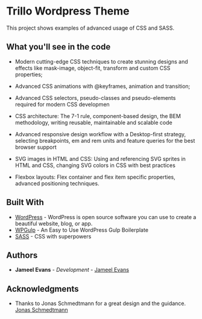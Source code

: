 # Trillo Wordpress Theme

This project shows examples of advanced usage of CSS and SASS. 

## What you'll see in the code

* Modern cutting-edge CSS techniques to create stunning designs and effects like mask-image, object-fit, transform and custom CSS properties;

* Advanced CSS animations with @keyframes, animation and transition;

* Advanced CSS selectors, pseudo-classes and pseudo-elements required for modern CSS developmen

* CSS architecture: The 7-1 rule, component-based design, the BEM methodology, writing reusable, maintainable and scalable code

* Advanced responsive design workflow with a Desktop-first strategy, selecting breakpoints, em and rem units and feature queries for the best browser support

* SVG images in HTML and CSS: Using and referencing SVG sprites in HTML and CSS, changing SVG colors in CSS with best practices

* Flexbox layouts: Flex container and flex item specific properties, advanced positioning techniques.



## Built With

* [WordPress](https://wordpress.org/) - WordPress is open source software you can use to create a beautiful website, blog, or app.
* [WPGulp](https://ahmadawais.com/introducing-wpgulp-an-easy-to-use-wordpress-gulp-boilerplate/) - An Easy to Use WordPress Gulp Boilerplate
* [SASS](https://sass-lang.com/) - CSS with superpowers



## Authors

* **Jameel Evans** - *Development* - [Jameel Evans](https://jameelevans.com/)


## Acknowledgments

* Thanks to Jonas Schmedtmann for a great design and the guidance. [Jonas Schmedtmann](http://codingheroes.io/)

